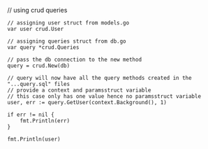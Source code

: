 // using crud queries

	// assigning user struct from models.go 
	var user crud.User

    // assigning queries struct from db.go
	var query *crud.Queries

    // pass the db connection to the new method
	query = crud.New(db)

    // query will now have all the query methods created in the "...query.sql" files
    // provide a context and paramsstruct variable
    // this case only has one value hence no paramsstruct variable
	user, err := query.GetUser(context.Background(), 1)

	if err != nil {
		fmt.Println(err)
	}

	fmt.Println(user)

